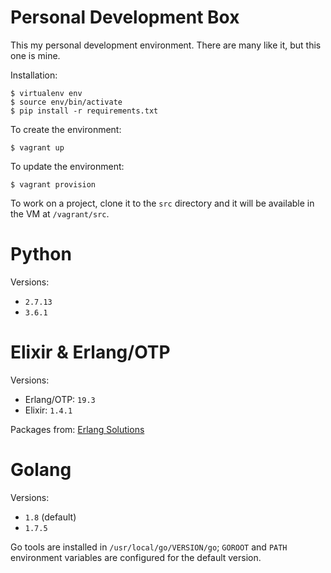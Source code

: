 Personal Development Box
========================

This my personal development environment. There are many like it, but
this one is mine.

Installation:

    $ virtualenv env
    $ source env/bin/activate
    $ pip install -r requirements.txt

To create the environment:

    $ vagrant up

To update the environment:

    $ vagrant provision

To work on a project, clone it to the `src` directory and it will be
available in the VM at `/vagrant/src`.

Python
======

Versions:
- `2.7.13`
- `3.6.1`

Elixir & Erlang/OTP
===================

Versions:
- Erlang/OTP: `19.3`
- Elixir: `1.4.1`

Packages from: [Erlang Solutions](https://www.erlang-solutions.com/resources/download.html)

Golang
======

Versions:
- `1.8` (default)
- `1.7.5`

Go tools are installed in `/usr/local/go/VERSION/go`; `GOROOT` and `PATH`
environment variables are configured for the default version.
